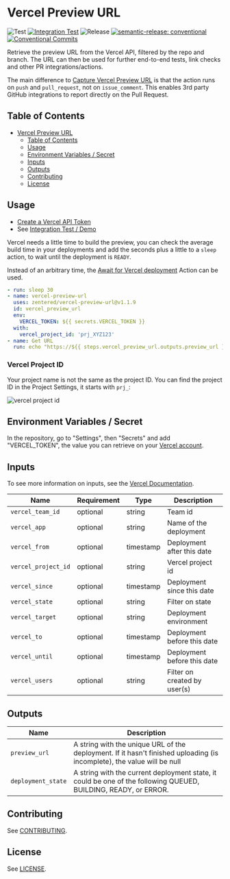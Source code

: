 # Vercel Preview URL

![Test](https://github.com/zentered/vercel-preview-url/workflows/Test/badge.svg)
[![Integration Test](https://github.com/PatrickHeneise/vercel-preview-action-test/actions/workflows/integration.yml/badge.svg)](https://github.com/PatrickHeneise/vercel-preview-action-test/actions/workflows/integration.yml)
![Release](https://github.com/zentered/vercel-preview-url/workflows/Publish/badge.svg)
[![semantic-release: conventional](https://img.shields.io/badge/semantic--release-conventional-e10079?logo=semantic-release)](https://github.com/semantic-release/semantic-release)
[![Conventional Commits](https://img.shields.io/badge/Conventional%20Commits-1.0.0-yellow.svg)](https://conventionalcommits.org)

Retrieve the preview URL from the Vercel API, filtered by the repo and branch. The URL can then be used for further end-to-end tests, link checks and other PR integrations/actions.

The main difference to [Capture Vercel Preview URL](https://github.com/marketplace/actions/capture-vercel-preview-url) is that the action runs on `push` and `pull_request`, not on `issue_comment`. This enables 3rd party GitHub integrations to report directly on the Pull Request.

## Table of Contents

- [Vercel Preview URL](#vercel-preview-url)
  - [Table of Contents](#table-of-contents)
  - [Usage](#usage)
  - [Environment Variables / Secret](#environment-variables--secret)
  - [Inputs](#inputs)
  - [Outputs](#outputs)
  - [Contributing](#contributing)
  - [License](#license)

## Usage

- [Create a Vercel API Token](https://vercel.com/account/tokens)
- See [Integration Test / Demo](https://github.com/PatrickHeneise/vercel-preview-action-test/blob/main/.github/workflows/integration.yml)

Vercel needs a little time to build the preview, you can check the average build time in your deployments and add the seconds plus a little to a `sleep` action, to wait until the deployment is `READY`.

Instead of an arbitrary time, the [Await for Vercel deployment](https://github.com/marketplace/actions/await-for-vercel-deployment) Action can be used.

```yaml
- run: sleep 30
- name: vercel-preview-url
  uses: zentered/vercel-preview-url@v1.1.9
  id: vercel_preview_url
  env:
    VERCEL_TOKEN: ${{ secrets.VERCEL_TOKEN }}
  with:
    vercel_project_id: 'prj_XYZ123'
- name: Get URL
  run: echo "https://${{ steps.vercel_preview_url.outputs.preview_url }}"
```

### Vercel Project ID

Your project name is not the same as the project ID. You can find the project ID in the Project Settings, it starts with `prj_`:

![vercel project id](.github/assets/projectid.png)

## Environment Variables / Secret

In the repository, go to "Settings", then "Secrets" and add "VERCEL_TOKEN", the value you can retrieve on your [Vercel account](https://vercel.com/account/tokens).

## Inputs

To see more information on inputs, see the [Vercel Documentation](https://vercel.com/docs/rest-api#endpoints/deployments/list-deployments).

| Name                | Requirement | Type      | Description                  |
| ------------------- | ----------- | --------- | ---------------------------- |
| `vercel_team_id`    | optional    | string    | Team id                      |
| `vercel_app`        | optional    | string    | Name of the deployment       |
| `vercel_from`       | optional    | timestamp | Deployment after this date   |
| `vercel_project_id` | optional    | string    | Vercel project id            |
| `vercel_since`      | optional    | timestamp | Deployment since this date   |
| `vercel_state`      | optional    | string    | Filter on state              |
| `vercel_target`     | optional    | string    | Deployment environment       |
| `vercel_to`         | optional    | timestamp | Deployment before this date  |
| `vercel_until`      | optional    | timestamp | Deployment before this date  |
| `vercel_users`      | optional    | string    | Filter on created by user(s) |

## Outputs

| Name               | Description                                                                                                             |
| ------------------ | ----------------------------------------------------------------------------------------------------------------------- |
| `preview_url`      | A string with the unique URL of the deployment. If it hasn't finished uploading (is incomplete), the value will be null |
| `deployment_state` | A string with the current deployment state, it could be one of the following QUEUED, BUILDING, READY, or ERROR.         |

## Contributing

See [CONTRIBUTING](CONTRIBUTING.md).

## License

See [LICENSE](LICENSE).
